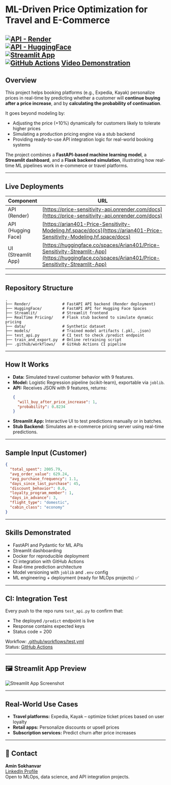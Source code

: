 #  ML-Driven Price Optimization for Travel and E-Commerce

[![API - Render](https://img.shields.io/badge/API%20(Render)-Live-blue)](https://price-sensitivity-api.onrender.com/docs)  
[![API - HuggingFace](https://img.shields.io/badge/API%20(HuggingFace)-Live-blue)](https://arian401-Price-Sensitivity-Modeling.hf.space/docs)  
[![Streamlit App](https://img.shields.io/badge/Streamlit%20App-Live-green)](https://huggingface.co/spaces/Arian401/Price-Sensitivity-Streamlit-App)  
[![GitHub Actions](https://github.com/arian401/Price-Sensitivity-Modeling/actions/workflows/test.yml/badge.svg)](https://github.com/arian401/Price-Sensitivity-Modeling/actions)
[**Video Demonstration**](https://youtu.be/T-04meHX3Bw)
---

##  Overview

This project helps booking platforms (e.g., Expedia, Kayak) personalize prices in real-time by predicting whether a customer will **continue buying after a price increase**, and by **calculating the probability of continuation**.

It goes beyond modeling by:

- Adjusting the price (+10%) dynamically for customers likely to tolerate higher prices
- Simulating a production pricing engine via a stub backend
- Providing ready-to-use API integration logic for real-world booking systems

The project combines a **FastAPI-based machine learning model**, a **Streamlit dashboard**, and a **Flask backend simulation**, illustrating how real-time ML pipelines work in e-commerce or travel platforms.

---

##  Live Deployments

| Component         | URL                                                                 |
|------------------|----------------------------------------------------------------------|
| API (Render)      | [https://price-sensitivity-api.onrender.com/docs](https://price-sensitivity-api.onrender.com/docs) |
| API (Hugging Face)| [https://arian401-Price-Sensitivity-Modeling.hf.space/docs](https://arian401-Price-Sensitivity-Modeling.hf.space/docs) |
| UI (Streamlit App)| [https://huggingface.co/spaces/Arian401/Price-Sensitivity-Streamlit-App](https://huggingface.co/spaces/Arian401/Price-Sensitivity-Streamlit-App) |

---

##  Repository Structure

```
.
├── Render/              # FastAPI API backend (Render deployment)
├── HuggingFace/         # FastAPI API for Hugging Face Spaces
├── Streamlit/           # Streamlit frontend
├── RealTime Pricing/    # Flask stub backend to simulate dynamic pricing
├── data/                # Synthetic dataset
├── models/              # Trained model artifacts (.pkl, .json)
├── test_api.py          # CI test to check /predict endpoint
├── train_and_export.py  # Online retraining script
├── .github/workflows/   # GitHub Actions CI pipeline
```

---

##  How It Works

- **Data:** Simulated travel customer behavior with 9 features.
- **Model:** Logistic Regression pipeline (scikit-learn), exportable via `joblib`.
- **API:** Receives JSON with 9 features, returns:
  ```json
  {
    "will_buy_after_price_increase": 1,
    "probability": 0.8234
  }
  ```
- **Streamlit App:** Interactive UI to test predictions manually or in batches.
- **Stub Backend:** Simulates an e-commerce pricing server using real-time predictions.

---

##  Sample Input (Customer)

```json
{
  "total_spent": 2005.79,
  "avg_order_value": 629.24,
  "avg_purchase_frequency": 1.1,
  "days_since_last_purchase": 45,
  "discount_behavior": 0.0,
  "loyalty_program_member": 1,
  "days_in_advance": 3,
  "flight_type": "domestic",
  "cabin_class": "economy"
}
```

---

##  Skills Demonstrated

- FastAPI and Pydantic for ML APIs  
- Streamlit dashboarding  
- Docker for reproducible deployment  
- CI integration with GitHub Actions  
- Real-time prediction architecture  
- Model versioning with `joblib` and `.env` config  
- ML engineering + deployment (ready for MLOps projects) ✅

---

##  CI: Integration Test

Every push to the repo runs `test_api.py` to confirm that:
- The deployed `/predict` endpoint is live
- Response contains expected keys
- Status code = 200

Workflow: [.github/workflows/test.yml](.github/workflows/test.yml)  
Status: [GitHub Actions](https://github.com/arian401/Price-Sensitivity-Modeling/actions)

---

## 🖼️ Streamlit App Preview

![Streamlit App Screenshot](https://huggingface.co/spaces/Arian401/Price-Sensitivity-Streamlit-App/resolve/main/streamlit_screenshot.png)

---

##  Real-World Use Cases

- **Travel platforms:** Expedia, Kayak – optimize ticket prices based on user loyalty
- **Retail apps:** Personalize discounts or upsell prices
- **Subscription services:** Predict churn after price increases

---

## 📩 Contact

**Amin Sokhanvar**  
[LinkedIn Profile](https://www.linkedin.com/in/amin-sokhanvar/)  
Open to MLOps, data science, and API integration projects.
